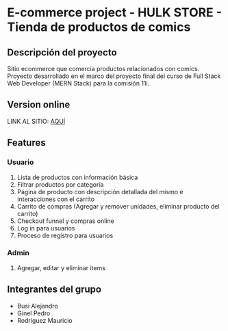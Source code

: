 # E-commerce project - HULK STORE - Tienda de productos de comics

## Descripción del proyecto

Sitio ecommerce que comercia productos relacionados con comics.
Proyecto desarrollado en el marco del proyecto final del curso de Full Stack Web Developer (MERN Stack) para la comisión 11i.

## Version online

LINK AL SITIO: [AQUÍ](https://hulkmaniastore.netlify.app/home)

## Features

### Usuario

1. Lista de productos con información básica
2. Filtrar productos por categoría
3. Página de producto con descripción detallada del mismo e interacciones con el carrito
4. Carrito de compras (Agregar y remover unidades, eliminar producto del carrito)
5. Checkout funnel y compras online 
6. Log in para usuarios
7. Proceso de registro para usuarios

### Admin

1. Agregar, editar y eliminar items 

## Integrantes del grupo

* Busi Alejandro
* Ginel Pedro
* Rodriguez Mauricio
